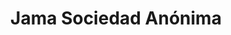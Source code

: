 ---
title: "Jama Sociedad Anónima"
url: /san-salvador-de-jujuy/jama-sociedad-anonima/
shop: Autohaus
---